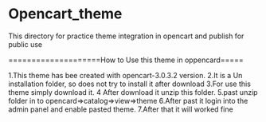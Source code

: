 # Opencart_theme
This directory for practice theme integration in opencart and publish for public use

====================How to Use this theme in oppencard=====

1.This theme has bee created with opencart-3.0.3.2 version.
2.It is a Un installation folder, so does not try to install it after download
3.For use this theme simply download it.
4 After download it unzip this folder.
5.past unzip folder in to opencard=>catalog=>view=>theme
6.After past it login into the admin panel and enable pasted theme.
7.After that it will worked fine 


